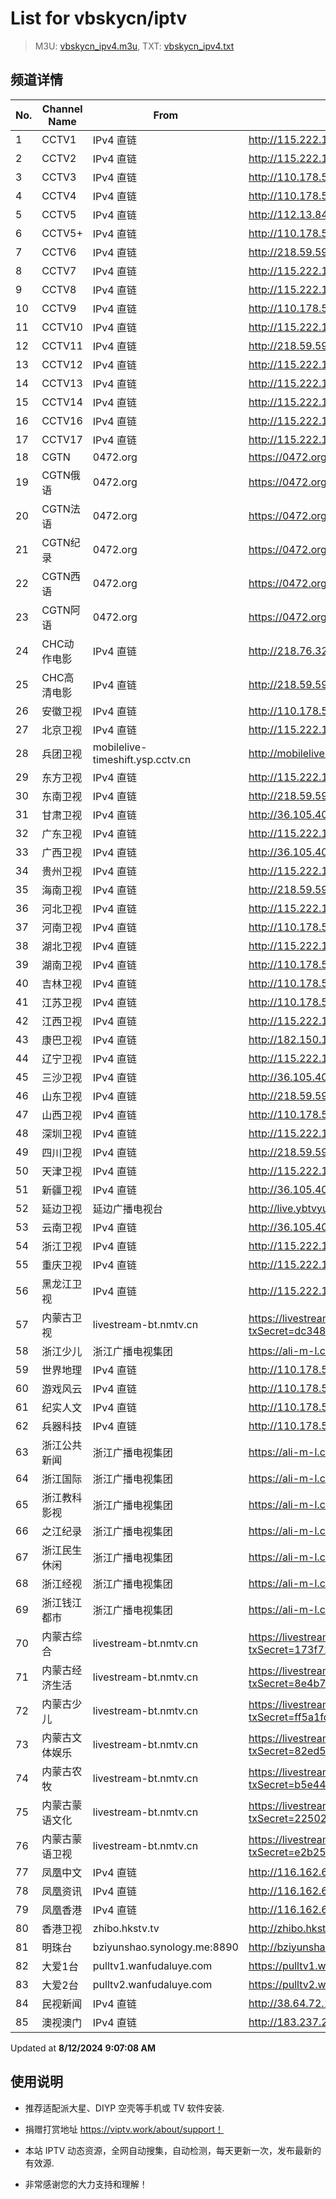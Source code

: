 # List for **vbskycn/iptv**

> M3U: [vbskycn_ipv4.m3u](./vbskycn_ipv4.m3u ), TXT: [vbskycn_ipv4.txt](./txt/vbskycn_ipv4.txt )

## 频道详情

| No. | Channel Name | From | Source |
| --- | ------------ | ---- | ------ |
| 1 | CCTV1 | IPv4 直链 | <http://115.222.143.106:8808/udp/233.50.200.99:5140> |
| 2 | CCTV2 | IPv4 直链 | <http://115.222.143.106:8808/udp/233.50.200.25:5140> |
| 3 | CCTV3 | IPv4 直链 | <http://110.178.52.143:8083/udp/239.1.1.9:8009> |
| 4 | CCTV4 | IPv4 直链 | <http://110.178.52.143:8083/udp/239.1.1.10:8010> |
| 5 | CCTV5 | IPv4 直链 | <http://112.13.84.36/5gtvtbv52.live.bestvcdn.com.cn/live/program/live/cctv5hd8m/8000000/mnf.m3u8> |
| 6 | CCTV5+ | IPv4 直链 | <http://110.178.52.143:8083/udp/239.1.1.12:8012> |
| 7 | CCTV6 | IPv4 直链 | <http://218.59.59.113:4022/udp/239.253.254.193:8000> |
| 8 | CCTV7 | IPv4 直链 | <http://115.222.143.106:8808/udp/233.50.200.24:5140> |
| 9 | CCTV8 | IPv4 直链 | <http://115.222.143.106:8808/udp/233.50.200.110:5140> |
| 10 | CCTV9 | IPv4 直链 | <http://110.178.52.143:8083/udp/239.1.1.16:8016> |
| 11 | CCTV10 | IPv4 直链 | <http://115.222.143.106:8808/udp/233.50.200.22:5140> |
| 12 | CCTV11 | IPv4 直链 | <http://218.59.59.113:4022/udp/239.253.254.169:8000> |
| 13 | CCTV12 | IPv4 直链 | <http://115.222.143.106:8808/udp/233.50.200.21:5140> |
| 14 | CCTV13 | IPv4 直链 | <http://115.222.143.106:8808/udp/233.50.200.111:5140> |
| 15 | CCTV14 | IPv4 直链 | <http://115.222.143.106:8808/udp/233.50.200.103:5140> |
| 16 | CCTV16 | IPv4 直链 | <http://115.222.143.106:8808/udp/233.50.200.112:5140> |
| 17 | CCTV17 | IPv4 直链 | <http://115.222.143.106:8808/udp/233.50.200.113:5140> |
| 18 | CGTN | 0472.org | <https://0472.org/hls/cgtn.m3u8> |
| 19 | CGTN俄语 | 0472.org | <https://0472.org/hls/cgtne.m3u8> |
| 20 | CGTN法语 | 0472.org | <https://0472.org/hls/cgtnf.m3u8> |
| 21 | CGTN纪录 | 0472.org | <https://0472.org/hls/cgtnd.m3u8> |
| 22 | CGTN西语 | 0472.org | <https://0472.org/hls/cgtnx.m3u8> |
| 23 | CGTN阿语 | 0472.org | <https://0472.org/hls/cgtna.m3u8> |
| 24 | CHC动作电影 | IPv4 直链 | <http://218.76.32.193:9901/tsfile/live/1020_1.m3u8> |
| 25 | CHC高清电影 | IPv4 直链 | <http://218.59.59.113:4022/udp/239.253.254.154:8000> |
| 26 | 安徽卫视 | IPv4 直链 | <http://110.178.52.143:8083/udp/239.1.1.44:8044> |
| 27 | 北京卫视 | IPv4 直链 | <http://115.222.143.106:8808/udp/233.50.200.179:5140> |
| 28 | 兵团卫视 | mobilelive-timeshift.ysp.cctv.cn | <http://mobilelive-timeshift.ysp.cctv.cn/timeshift/ysp/2022606701/timeshift.m3u8?delay=0&cdn=5202> |
| 29 | 东方卫视 | IPv4 直链 | <http://115.222.143.106:8808/udp/233.50.200.146:5140> |
| 30 | 东南卫视 | IPv4 直链 | <http://218.59.59.113:4022/udp/239.253.254.105:8000> |
| 31 | 甘肃卫视 | IPv4 直链 | <http://36.105.40.130:8084/udp/238.125.5.121:5140> |
| 32 | 广东卫视 | IPv4 直链 | <http://115.222.143.106:8808/udp/233.50.200.149:5140> |
| 33 | 广西卫视 | IPv4 直链 | <http://36.105.40.130:8084/udp/238.125.5.105:5140> |
| 34 | 贵州卫视 | IPv4 直链 | <http://115.222.143.106:8808/udp/233.50.201.142:5140> |
| 35 | 海南卫视 | IPv4 直链 | <http://218.59.59.113:4022/udp/239.253.254.179:8000> |
| 36 | 河北卫视 | IPv4 直链 | <http://115.222.143.106:8808/udp/233.50.200.105:5140> |
| 37 | 河南卫视 | IPv4 直链 | <http://110.178.52.143:8083/udp/239.1.1.34:8034> |
| 38 | 湖北卫视 | IPv4 直链 | <http://115.222.143.106:8808/udp/233.50.200.147:5140> |
| 39 | 湖南卫视 | IPv4 直链 | <http://110.178.52.143:8083/udp/239.1.1.28:8028> |
| 40 | 吉林卫视 | IPv4 直链 | <http://110.178.52.143:8083/udp/239.1.1.30:8030> |
| 41 | 江苏卫视 | IPv4 直链 | <http://110.178.52.143:8083/udp/239.1.1.35:8035> |
| 42 | 江西卫视 | IPv4 直链 | <http://115.222.143.106:8808/udp/233.50.200.119:5140> |
| 43 | 康巴卫视 | IPv4 直链 | <http://182.150.168.218:5555/udp/239.93.0.41:5140> |
| 44 | 辽宁卫视 | IPv4 直链 | <http://115.222.143.106:8808/udp/233.50.201.141:5140> |
| 45 | 三沙卫视 | IPv4 直链 | <http://36.105.40.130:8084/udp/238.125.5.114:5140> |
| 46 | 山东卫视 | IPv4 直链 | <http://218.59.59.113:4022/udp/239.253.254.78:8000> |
| 47 | 山西卫视 | IPv4 直链 | <http://110.178.52.143:8083/udp/239.1.1.1:8001> |
| 48 | 深圳卫视 | IPv4 直链 | <http://115.222.143.106:8808/udp/233.50.200.188:5140> |
| 49 | 四川卫视 | IPv4 直链 | <http://218.59.59.113:4022/udp/239.253.254.180:8000> |
| 50 | 天津卫视 | IPv4 直链 | <http://115.222.143.106:8808/udp/233.50.200.104:5140> |
| 51 | 新疆卫视 | IPv4 直链 | <http://36.105.40.130:8084/udp/238.125.3.174:5140> |
| 52 | 延边卫视 | 延边广播电视台 | <http://live.ybtvyun.com/video/s10006-44f040627ca1/index.m3u8> |
| 53 | 云南卫视 | IPv4 直链 | <http://36.105.40.130:8084/udp/238.125.5.32:5140> |
| 54 | 浙江卫视 | IPv4 直链 | <http://115.222.143.106:8808/udp/233.50.201.100:5140> |
| 55 | 重庆卫视 | IPv4 直链 | <http://115.222.143.106:8808/udp/233.50.200.114:5140> |
| 56 | 黑龙江卫视 | IPv4 直链 | <http://115.222.143.106:8808/udp/233.50.200.189:5140> |
| 57 | 内蒙古卫视 | livestream-bt.nmtv.cn | <https://livestream-bt.nmtv.cn/nmtv/2314general.m3u8?txSecret=dc348a27bd36fe1bd63562af5e7269ea&txTime=771EF880> |
| 58 | 浙江少儿 | 浙江广播电视集团 | <https://ali-m-l.cztv.com/channels/lantian/channel008/1080p.m3u8> |
| 59 | 世界地理 | IPv4 直链 | <http://110.178.52.143:8083/udp/239.1.1.99:8099> |
| 60 | 游戏风云 | IPv4 直链 | <http://110.178.52.143:8083/udp/239.1.1.83:8083> |
| 61 | 纪实人文 | IPv4 直链 | <http://110.178.52.143:8083/udp/239.1.1.45:8045> |
| 62 | 兵器科技 | IPv4 直链 | <http://110.178.52.143:8083/udp/239.1.1.97:8097> |
| 63 | 浙江公共新闻 | 浙江广播电视集团 | <https://ali-m-l.cztv.com/channels/lantian/channel007/1080p.m3u8> |
| 64 | 浙江国际 | 浙江广播电视集团 | <https://ali-m-l.cztv.com/channels/lantian/channel010/1080p.m3u8> |
| 65 | 浙江教科影视 | 浙江广播电视集团 | <https://ali-m-l.cztv.com/channels/lantian/channel004/1080p.m3u8> |
| 66 | 之江纪录 | 浙江广播电视集团 | <https://ali-m-l.cztv.com/channels/lantian/channel012/1080p.m3u8> |
| 67 | 浙江民生休闲 | 浙江广播电视集团 | <https://ali-m-l.cztv.com/channels/lantian/channel006/1080p.m3u8> |
| 68 | 浙江经视 | 浙江广播电视集团 | <https://ali-m-l.cztv.com/channels/lantian/channel003/1080p.m3u8> |
| 69 | 浙江钱江都市 | 浙江广播电视集团 | <https://ali-m-l.cztv.com/channels/lantian/channel002/1080p.m3u8> |
| 70 | 内蒙古综合 | livestream-bt.nmtv.cn | <https://livestream-bt.nmtv.cn/nmtv/2316general.m3u8?txSecret=173f71025a2de64458989cfb281a0a37&txTime=771E8800> |
| 71 | 内蒙古经济生活 | livestream-bt.nmtv.cn | <https://livestream-bt.nmtv.cn/nmtv/2317general.m3u8?txSecret=8e4b7cf6a2c8a75f74aef1a8a07cef43&txTime=771E8800> |
| 72 | 内蒙古少儿 | livestream-bt.nmtv.cn | <https://livestream-bt.nmtv.cn/nmtv/2318general.m3u8?txSecret=ff5a1fd70ea228ee35b0d29895f37c56&txTime=771E8800> |
| 73 | 内蒙古文体娱乐 | livestream-bt.nmtv.cn | <https://livestream-bt.nmtv.cn/nmtv/2319general.m3u8?txSecret=82ed51a2a4cbf85b62fec8ef2bfe4529&txTime=771E8800> |
| 74 | 内蒙古农牧 | livestream-bt.nmtv.cn | <https://livestream-bt.nmtv.cn/nmtv/2320general.m3u8?txSecret=b5e44fcd9473993661f17746112ad1b7&txTime=771E8800> |
| 75 | 内蒙古蒙语文化 | livestream-bt.nmtv.cn | <https://livestream-bt.nmtv.cn/nmtv/2321general.m3u8?txSecret=2250268a1d326dbbc4cbf0ba32649ca5&txTime=771E8800> |
| 76 | 内蒙古蒙语卫视 | livestream-bt.nmtv.cn | <https://livestream-bt.nmtv.cn/nmtv/2315general.m3u8?txSecret=e2b255285dd119a92c8aa5cdf00f8b84&txTime=771EF880> |
| 77 | 凤凰中文 | IPv4 直链 | <http://116.162.6.192/1.v.smtcdns.net/qctv.fengshows.cn/live/0701pcc72.m3u8> |
| 78 | 凤凰资讯 | IPv4 直链 | <http://116.162.6.192/1.v.smtcdns.net/qctv.fengshows.cn/live/0701pin72.m3u8> |
| 79 | 凤凰香港 | IPv4 直链 | <http://116.162.6.192/1.v.smtcdns.net/qctv.fengshows.cn/live/0701phk72.m3u8> |
| 80 | 香港卫视 | zhibo.hkstv.tv | <http://zhibo.hkstv.tv/livestream/mutfysrq/playlist.m3u8> |
| 81 | 明珠台 | bziyunshao.synology.me:8890 | <http://bziyunshao.synology.me:8890/bysid/2> |
| 82 | 大爱1台 | pulltv1.wanfudaluye.com | <https://pulltv1.wanfudaluye.com/live/tv1.m3u8> |
| 83 | 大爱2台 | pulltv2.wanfudaluye.com | <https://pulltv2.wanfudaluye.com/live/tv2.m3u8> |
| 84 | 民视新闻 | IPv4 直链 | <http://38.64.72.148:80/hls/modn/list/4012/chunklist1.m3u8> |
| 85 | 澳视澳门 | IPv4 直链 | <http://183.237.246.14:9931/tsfile/live/1039_1.m3u8> |

Updated at **8/12/2024 9:07:08 AM**

## 使用说明

- 推荐适配派大星、DIYP 空壳等手机或 TV 软件安装.

- 捐赠打赏地址 <https://viptv.work/about/support！>

- 本站 IPTV 动态资源，全网自动搜集，自动检测，每天更新一次，发布最新的有效源.

- 非常感谢您的大力支持和理解！
